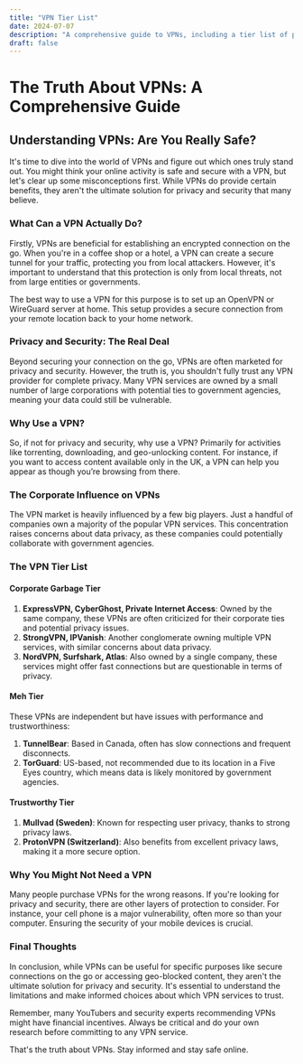 ```yaml
---
title: "VPN Tier List"
date: 2024-07-07
description: "A comprehensive guide to VPNs, including a tier list of popular VPN services."
draft: false
---
```



# The Truth About VPNs: A Comprehensive Guide

## Understanding VPNs: Are You Really Safe?

It's time to dive into the world of VPNs and figure out which ones truly stand out. You might think your online activity is safe and secure with a VPN, but let's clear up some misconceptions first. While VPNs do provide certain benefits, they aren't the ultimate solution for privacy and security that many believe.

### What Can a VPN Actually Do?

Firstly, VPNs are beneficial for establishing an encrypted connection on the go. When you're in a coffee shop or a hotel, a VPN can create a secure tunnel for your traffic, protecting you from local attackers. However, it's important to understand that this protection is only from local threats, not from large entities or governments.

The best way to use a VPN for this purpose is to set up an OpenVPN or WireGuard server at home. This setup provides a secure connection from your remote location back to your home network.

### Privacy and Security: The Real Deal

Beyond securing your connection on the go, VPNs are often marketed for privacy and security. However, the truth is, you shouldn't fully trust any VPN provider for complete privacy. Many VPN services are owned by a small number of large corporations with potential ties to government agencies, meaning your data could still be vulnerable.

### Why Use a VPN?

So, if not for privacy and security, why use a VPN? Primarily for activities like torrenting, downloading, and geo-unlocking content. For instance, if you want to access content available only in the UK, a VPN can help you appear as though you’re browsing from there.

### The Corporate Influence on VPNs

The VPN market is heavily influenced by a few big players. Just a handful of companies own a majority of the popular VPN services. This concentration raises concerns about data privacy, as these companies could potentially collaborate with government agencies.

### The VPN Tier List

#### Corporate Garbage Tier

1. **ExpressVPN, CyberGhost, Private Internet Access**: Owned by the same company, these VPNs are often criticized for their corporate ties and potential privacy issues.
2. **StrongVPN, IPVanish**: Another conglomerate owning multiple VPN services, with similar concerns about data privacy.
3. **NordVPN, Surfshark, Atlas**: Also owned by a single company, these services might offer fast connections but are questionable in terms of privacy.

#### Meh Tier

These VPNs are independent but have issues with performance and trustworthiness:
1. **TunnelBear**: Based in Canada, often has slow connections and frequent disconnects.
2. **TorGuard**: US-based, not recommended due to its location in a Five Eyes country, which means data is likely monitored by government agencies.

#### Trustworthy Tier

1. **Mullvad (Sweden)**: Known for respecting user privacy, thanks to strong privacy laws.
2. **ProtonVPN (Switzerland)**: Also benefits from excellent privacy laws, making it a more secure option.

### Why You Might Not Need a VPN

Many people purchase VPNs for the wrong reasons. If you're looking for privacy and security, there are other layers of protection to consider. For instance, your cell phone is a major vulnerability, often more so than your computer. Ensuring the security of your mobile devices is crucial.

### Final Thoughts

In conclusion, while VPNs can be useful for specific purposes like secure connections on the go or accessing geo-blocked content, they aren't the ultimate solution for privacy and security. It's essential to understand the limitations and make informed choices about which VPN services to trust.

Remember, many YouTubers and security experts recommending VPNs might have financial incentives. Always be critical and do your own research before committing to any VPN service.

That's the truth about VPNs. Stay informed and stay safe online.